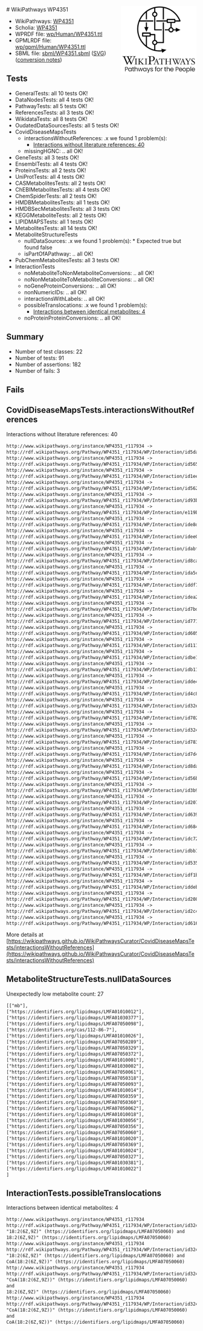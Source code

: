 <img style="float: right; width: 200px" src="../logo.png" />
# WikiPathways WP4351

* WikiPathways: [WP4351](https://identifiers.org/wikipathways:WP4351)
* Scholia: [WP4351](https://scholia.toolforge.org/wikipathways/WP4351)
* WPRDF file: [wp/Human/WP4351.ttl](../wp/Human/WP4351.ttl)
* GPMLRDF file: [wp/gpml/Human/WP4351.ttl](../wp/gpml/Human/WP4351.ttl)
* SBML file: [sbml/WP4351.sbml](../sbml/WP4351.sbml) ([SVG](../sbml/WP4351.svg)) ([conversion notes](../sbml/WP4351.txt))

## Tests
* GeneralTests: all 10 tests OK!
* DataNodesTests: all 4 tests OK!
* PathwayTests: all 5 tests OK!
* ReferencesTests: all 3 tests OK!
* WikidataTests: all 8 tests OK!
* OudatedDataSourcesTests: all 5 tests OK!
* CovidDiseaseMapsTests
    * interactionsWithoutReferences: .x we found 1 problem(s):
        * [Interactions without literature references: 40](#9701cd3e)
    * missingHGNC: .. all OK!
* GeneTests: all 3 tests OK!
* EnsemblTests: all 4 tests OK!
* ProteinsTests: all 2 tests OK!
* UniProtTests: all 4 tests OK!
* CASMetabolitesTests: all 2 tests OK!
* ChEBIMetabolitesTests: all 4 tests OK!
* ChemSpiderTests: all 2 tests OK!
* HMDBMetabolitesTests: all 1 tests OK!
* HMDBSecMetabolitesTests: all 3 tests OK!
* KEGGMetaboliteTests: all 2 tests OK!
* LIPIDMAPSTests: all 1 tests OK!
* MetabolitesTests: all 14 tests OK!
* MetaboliteStructureTests
    * nullDataSources: .x we found 1 problem(s):
            * Expected true but found false
    * isPartOfAPathway: .. all OK!
* PubChemMetabolitesTests: all 3 tests OK!
* InteractionTests
    * noMetaboliteToNonMetaboliteConversions: .. all OK!
    * noNonMetaboliteToMetaboliteConversions: .. all OK!
    * noGeneProteinConversions: .. all OK!
    * nonNumericIDs: .. all OK!
    * interactionsWithLabels: .. all OK!
    * possibleTranslocations: .x we found 1 problem(s):
        * [Interactions between identical metabolites: 4](#d59038c7)
    * noProteinProteinConversions: .. all OK!


## Summary

* Number of test classes: 22
* Number of tests: 91
* Number of assertions: 182
* Number of fails: 3

## Fails

<a name="9701cd3e" />

## CovidDiseaseMapsTests.interactionsWithoutReferences

Interactions without literature references: 40
```
http://www.wikipathways.org/instance/WP4351_r117934 -> http://rdf.wikipathways.org/Pathway/WP4351_r117934/WP/Interaction/id5da5d3ea
http://www.wikipathways.org/instance/WP4351_r117934 -> http://rdf.wikipathways.org/Pathway/WP4351_r117934/WP/Interaction/id565ca71a
http://www.wikipathways.org/instance/WP4351_r117934 -> http://rdf.wikipathways.org/Pathway/WP4351_r117934/WP/Interaction/id1ee5a55c
http://www.wikipathways.org/instance/WP4351_r117934 -> http://rdf.wikipathways.org/Pathway/WP4351_r117934/WP/Interaction/id562b997
http://www.wikipathways.org/instance/WP4351_r117934 -> http://rdf.wikipathways.org/Pathway/WP4351_r117934/WP/Interaction/id93b154cf
http://www.wikipathways.org/instance/WP4351_r117934 -> http://rdf.wikipathways.org/Pathway/WP4351_r117934/WP/Interaction/e119b
http://www.wikipathways.org/instance/WP4351_r117934 -> http://rdf.wikipathways.org/Pathway/WP4351_r117934/WP/Interaction/ide8d150b2
http://www.wikipathways.org/instance/WP4351_r117934 -> http://rdf.wikipathways.org/Pathway/WP4351_r117934/WP/Interaction/idee062bce
http://www.wikipathways.org/instance/WP4351_r117934 -> http://rdf.wikipathways.org/Pathway/WP4351_r117934/WP/Interaction/idabf63d01
http://www.wikipathways.org/instance/WP4351_r117934 -> http://rdf.wikipathways.org/Pathway/WP4351_r117934/WP/Interaction/id8cad3b21
http://www.wikipathways.org/instance/WP4351_r117934 -> http://rdf.wikipathways.org/Pathway/WP4351_r117934/WP/Interaction/ida5c6fa4c
http://www.wikipathways.org/instance/WP4351_r117934 -> http://rdf.wikipathways.org/Pathway/WP4351_r117934/WP/Interaction/iddf79f2c3
http://www.wikipathways.org/instance/WP4351_r117934 -> http://rdf.wikipathways.org/Pathway/WP4351_r117934/WP/Interaction/idea22af42
http://www.wikipathways.org/instance/WP4351_r117934 -> http://rdf.wikipathways.org/Pathway/WP4351_r117934/WP/Interaction/id7bd50cb7
http://www.wikipathways.org/instance/WP4351_r117934 -> http://rdf.wikipathways.org/Pathway/WP4351_r117934/WP/Interaction/id77129dfb
http://www.wikipathways.org/instance/WP4351_r117934 -> http://rdf.wikipathways.org/Pathway/WP4351_r117934/WP/Interaction/id605d64cc
http://www.wikipathways.org/instance/WP4351_r117934 -> http://rdf.wikipathways.org/Pathway/WP4351_r117934/WP/Interaction/id11188542
http://www.wikipathways.org/instance/WP4351_r117934 -> http://rdf.wikipathways.org/Pathway/WP4351_r117934/WP/Interaction/idbe158483
http://www.wikipathways.org/instance/WP4351_r117934 -> http://rdf.wikipathways.org/Pathway/WP4351_r117934/WP/Interaction/idb118f4ea
http://www.wikipathways.org/instance/WP4351_r117934 -> http://rdf.wikipathways.org/Pathway/WP4351_r117934/WP/Interaction/idde47067
http://www.wikipathways.org/instance/WP4351_r117934 -> http://rdf.wikipathways.org/Pathway/WP4351_r117934/WP/Interaction/id4c8c007d
http://www.wikipathways.org/instance/WP4351_r117934 -> http://rdf.wikipathways.org/Pathway/WP4351_r117934/WP/Interaction/id32e4ff6a
http://www.wikipathways.org/instance/WP4351_r117934 -> http://rdf.wikipathways.org/Pathway/WP4351_r117934/WP/Interaction/id7022d7fe
http://www.wikipathways.org/instance/WP4351_r117934 -> http://rdf.wikipathways.org/Pathway/WP4351_r117934/WP/Interaction/id324dad5c
http://www.wikipathways.org/instance/WP4351_r117934 -> http://rdf.wikipathways.org/Pathway/WP4351_r117934/WP/Interaction/id78313134
http://www.wikipathways.org/instance/WP4351_r117934 -> http://rdf.wikipathways.org/Pathway/WP4351_r117934/WP/Interaction/id7d46cc4a
http://www.wikipathways.org/instance/WP4351_r117934 -> http://rdf.wikipathways.org/Pathway/WP4351_r117934/WP/Interaction/id8da87a18
http://www.wikipathways.org/instance/WP4351_r117934 -> http://rdf.wikipathways.org/Pathway/WP4351_r117934/WP/Interaction/id56b210b1
http://www.wikipathways.org/instance/WP4351_r117934 -> http://rdf.wikipathways.org/Pathway/WP4351_r117934/WP/Interaction/id3b91fd0
http://www.wikipathways.org/instance/WP4351_r117934 -> http://rdf.wikipathways.org/Pathway/WP4351_r117934/WP/Interaction/id20755215
http://www.wikipathways.org/instance/WP4351_r117934 -> http://rdf.wikipathways.org/Pathway/WP4351_r117934/WP/Interaction/id63903398
http://www.wikipathways.org/instance/WP4351_r117934 -> http://rdf.wikipathways.org/Pathway/WP4351_r117934/WP/Interaction/id684e9342
http://www.wikipathways.org/instance/WP4351_r117934 -> http://rdf.wikipathways.org/Pathway/WP4351_r117934/WP/Interaction/idc728c3e3
http://www.wikipathways.org/instance/WP4351_r117934 -> http://rdf.wikipathways.org/Pathway/WP4351_r117934/WP/Interaction/idbb1648f2
http://www.wikipathways.org/instance/WP4351_r117934 -> http://rdf.wikipathways.org/Pathway/WP4351_r117934/WP/Interaction/id53590b30
http://www.wikipathways.org/instance/WP4351_r117934 -> http://rdf.wikipathways.org/Pathway/WP4351_r117934/WP/Interaction/idf1bdcb43
http://www.wikipathways.org/instance/WP4351_r117934 -> http://rdf.wikipathways.org/Pathway/WP4351_r117934/WP/Interaction/iddeb85705
http://www.wikipathways.org/instance/WP4351_r117934 -> http://rdf.wikipathways.org/Pathway/WP4351_r117934/WP/Interaction/id20862bcb
http://www.wikipathways.org/instance/WP4351_r117934 -> http://rdf.wikipathways.org/Pathway/WP4351_r117934/WP/Interaction/id2c4707dd
http://www.wikipathways.org/instance/WP4351_r117934 -> http://rdf.wikipathways.org/Pathway/WP4351_r117934/WP/Interaction/id616835f1
```

More details at [https://wikipathways.github.io/WikiPathwaysCurator/CovidDiseaseMapsTests/interactionsWithoutReferences](https://wikipathways.github.io/WikiPathwaysCurator/CovidDiseaseMapsTests/interactionsWithoutReferences)

<a name="919041af" />

## MetaboliteStructureTests.nullDataSources

Unexpectedly low metabolite count: 27
```
[["mb"],
["https://identifiers.org/lipidmaps/LMFA01010012"],
["https://identifiers.org/lipidmaps/LMFA01030377"],
["https://identifiers.org/lipidmaps/LMFA07050098"],
["https://identifiers.org/cas/112-86-7"],
["https://identifiers.org/lipidmaps/LMFA01010026"],
["https://identifiers.org/lipidmaps/LMFA07050289"],
["https://identifiers.org/lipidmaps/LMFA07050329"],
["https://identifiers.org/lipidmaps/LMFA07050372"],
["https://identifiers.org/lipidmaps/LMFA01010001"],
["https://identifiers.org/lipidmaps/LMFA01030002"],
["https://identifiers.org/lipidmaps/LMFA07050061"],
["https://identifiers.org/lipidmaps/LMFA07050318"],
["https://identifiers.org/lipidmaps/LMFA07050093"],
["https://identifiers.org/lipidmaps/LMFA01010014"],
["https://identifiers.org/lipidmaps/LMFA07050359"],
["https://identifiers.org/lipidmaps/LMFA07050360"],
["https://identifiers.org/lipidmaps/LMFA07050062"],
["https://identifiers.org/lipidmaps/LMFA01010018"],
["https://identifiers.org/lipidmaps/LMFA01030056"],
["https://identifiers.org/lipidmaps/LMFA07050356"],
["https://identifiers.org/lipidmaps/LMFA07050060"],
["https://identifiers.org/lipidmaps/LMFA01010020"],
["https://identifiers.org/lipidmaps/LMFA07050369"],
["https://identifiers.org/lipidmaps/LMFA01010024"],
["https://identifiers.org/lipidmaps/LMFA07050327"],
["https://identifiers.org/lipidmaps/LMFA01030381"],
["https://identifiers.org/lipidmaps/LMFA01010022"]
]
```

<a name="d59038c7" />

## InteractionTests.possibleTranslocations

Interactions between identical metabolites: 4
```
http://www.wikipathways.org/instance/WP4351_r117934 http://rdf.wikipathways.org/Pathway/WP4351_r117934/WP/Interaction/id324dad5c "18:2(6Z,9Z)" (https://identifiers.org/lipidmaps/LMFA07050060) and 
18:2(6Z,9Z)" (https://identifiers.org/lipidmaps/LMFA07050060)
http://www.wikipathways.org/instance/WP4351_r117934 http://rdf.wikipathways.org/Pathway/WP4351_r117934/WP/Interaction/id324dad5c "18:2(6Z,9Z)" (https://identifiers.org/lipidmaps/LMFA07050060) and 
CoA(18:2(6Z,9Z))" (https://identifiers.org/lipidmaps/LMFA07050060)
http://www.wikipathways.org/instance/WP4351_r117934 http://rdf.wikipathways.org/Pathway/WP4351_r117934/WP/Interaction/id324dad5c "CoA(18:2(6Z,9Z))" (https://identifiers.org/lipidmaps/LMFA07050060) and 
18:2(6Z,9Z)" (https://identifiers.org/lipidmaps/LMFA07050060)
http://www.wikipathways.org/instance/WP4351_r117934 http://rdf.wikipathways.org/Pathway/WP4351_r117934/WP/Interaction/id324dad5c "CoA(18:2(6Z,9Z))" (https://identifiers.org/lipidmaps/LMFA07050060) and 
CoA(18:2(6Z,9Z))" (https://identifiers.org/lipidmaps/LMFA07050060)
```

